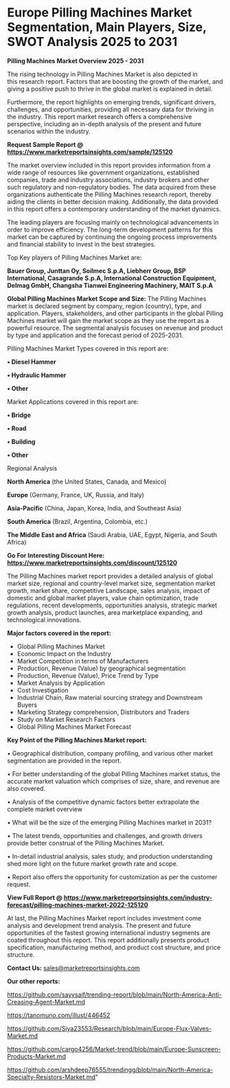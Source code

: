 # Europe Pilling Machines Market Segmentation, Main Players, Size, SWOT Analysis 2025 to 2031

<Strong> Pilling Machines Market Overview 2025 - 2031</strong>

The rising technology in Pilling Machines Market is also depicted in this research report. Factors that are boosting the growth of the market, and giving a positive push to thrive in the global market is explained in detail.

Furthermore, the report highlights on emerging trends, significant drivers, challenges, and opportunities, providing all necessary data for thriving in the industry. This report market research offers a comprehensive perspective, including an in-depth analysis of the present and future scenarios within the industry.

<strong>Request Sample Report @ <a href=https://www.marketreportsinsights.com/sample/125120>https://www.marketreportsinsights.com/sample/125120</a></strong>

The market overview included in this report provides information from a wide range of resources like government organizations, established companies, trade and industry associations, industry brokers and other such regulatory and non-regulatory bodies. The data acquired from these organizations authenticate the Pilling Machines research report, thereby aiding the clients in better decision making. Additionally, the data provided in this report offers a contemporary understanding of the market dynamics.

The leading players are focusing mainly on technological advancements in order to improve efficiency. The long-term development patterns for this market can be captured by continuing the ongoing process improvements and financial stability to invest in the best strategies.

Top Key players of Pilling Machines Market are:

<strong>Bauer Group, Junttan Oy, Soilmec S.p.A, Liebherr Group, BSP International, Casagrande S.p.A, International Construction Equipment, Delmag GmbH, Changsha Tianwei Engineering Machinery, MAIT S.p.A</strong>

<strong><b>Global Pilling Machines Market Scope and Size:</b></strong>
The Pilling Machines market is declared segment by company, region (country), type, and application. Players, stakeholders, and other participants in the global Pilling Machines market will gain the market scope as they use the report as a powerful resource. The segmental analysis focuses on revenue and product by type and application and the forecast period of 2025-2031.

Pilling Machines Market Types covered in this report are:

<strong>• Diesel Hammer

• Hydraulic Hammer

• Other</strong>

Market Applications covered in this report are:

<strong>• Bridge

• Road

• Building

• Other</strong> 

Regional Analysis

<strong>North America</strong> (the United States, Canada, and Mexico)

<strong>Europe</strong> (Germany, France, UK, Russia, and Italy)

<strong>Asia-Pacific</strong> (China, Japan, Korea, India, and Southeast Asia)

<strong>South America</strong> (Brazil, Argentina, Colombia, etc.)

<strong>The Middle East and Africa</strong> (Saudi Arabia, UAE, Egypt, Nigeria, and South Africa)

<strong>Go For Interesting Discount Here: <a href=https://www.marketreportsinsights.com/discount/125120>https://www.marketreportsinsights.com/discount/125120</a></strong>

The Pilling Machines market report provides a detailed analysis of global market size, regional and country-level market size, segmentation market growth, market share, competitive Landscape, sales analysis, impact of domestic and global market players, value chain optimization, trade regulations, recent developments, opportunities analysis, strategic market growth analysis, product launches, area marketplace expanding, and technological innovations.

<strong><b>Major factors covered in the report:</b></strong>
<ul>
  <li>Global Pilling Machines Market </li>
  <li>Economic Impact on the Industry</li>
  <li>Market Competition in terms of Manufacturers</li>
  <li>Production, Revenue (Value) by geographical segmentation</li>
  <li>Production, Revenue (Value), Price Trend by Type</li>
  <li>Market Analysis by Application</li>
  <li>Cost Investigation</li>
  <li>Industrial Chain, Raw material sourcing strategy and Downstream Buyers</li>
  <li>Marketing Strategy comprehension, Distributors and Traders</li>
  <li>Study on Market Research Factors</li>
  <li>Global Pilling Machines Market Forecast</li>
</ul>

<strong><b>Key Point of the Pilling Machines Market report:</b></strong>

• Geographical distribution, company profiling, and various other market segmentation are provided in the report.

• For better understanding of the global Pilling Machines market status, the accurate market valuation which comprises of size, share, and revenue are also covered.

• Analysis of the competitive dynamic factors better extrapolate the complete market overview

• What will be the size of the emerging Pilling Machines market in 2031?

• The latest trends, opportunities and challenges, and growth drivers provide better construal of the Pilling Machines Market.

• In-detail industrial analysis, sales study, and production understanding shed more light on the future market growth rate and scope.

• Report also offers the opportunity for customization as per the customer request.

<strong><b>View Full Report @ <a href=https://www.marketreportsinsights.com/industry-forecast/pilling-machines-market-2022-125120>https://www.marketreportsinsights.com/industry-forecast/pilling-machines-market-2022-125120</a></b></strong>


At last, the Pilling Machines Market report includes investment come analysis and development trend analysis. The present and future opportunities of the fastest growing international industry segments are coated throughout this report. This report additionally presents product specification, manufacturing method, and product cost structure, and price structure.

<strong>Contact Us:</strong>
sales@marketreportsinsights.com

<strong>Our other reports:</strong>

<a href=https://github.com/sayysaif/trending-report/blob/main/North-America-Anti-Creasing-Agent-Market.md>https://github.com/sayysaif/trending-report/blob/main/North-America-Anti-Creasing-Agent-Market.md</a>

<a href=https://tanomuno.com/illust/446452>https://tanomuno.com/illust/446452</a>

<a href=https://github.com/Siya23553/Research/blob/main/Europe-Flux-Valves-Market.md>https://github.com/Siya23553/Research/blob/main/Europe-Flux-Valves-Market.md</a>

<a href=https://github.com/cargo4256/Market-trend/blob/main/Europe-Sunscreen-Products-Market.md>https://github.com/cargo4256/Market-trend/blob/main/Europe-Sunscreen-Products-Market.md</a>

<a href=https://github.com/arshdeep76555/trendingg/blob/main/North-America-Specialty-Resistors-Market.md>https://github.com/arshdeep76555/trendingg/blob/main/North-America-Specialty-Resistors-Market.md</a>"
